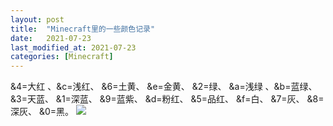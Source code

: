 ```yaml
---
layout: post
title:  "Minecraft里的一些颜色记录"
date:   2021-07-23
last_modified_at: 2021-07-23
categories: [Minecraft]
---
```


&4=大红 、&c=浅红、 &6=土黄、 &e=金黄、 &2=绿、 &a=浅绿 、&b=蓝绿、&3=天蓝、 &1=深蓝、 &9=蓝紫、 &d=粉红、 &5=品红、 &f=白、 &7=灰、 &8=深灰、 &0=黑。
![](https://pzks.github.io/post-images/1627016150448.png)
